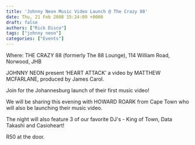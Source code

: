 ```yaml
---
title: 'Johnny Neon Music Video Launch @ The Crazy 88'
date: Thu, 21 Feb 2008 15:24:09 +0000
draft: false
authors: ["Rick Disco"]
tags: ["johnny neon"]
categories: ["Events"]
---
```


Where: THE CRAZY 88 (formerly The 88 Lounge), 114 William Road, Norwood, JHB

JOHNNY NEON present ‘HEART ATTACK’ a video by MATTHEW MCFARLANE, produced by James Carol.

Join for the Johannesburg launch of their first music video!

We will be sharing this evening with HOWARD ROARK from Cape Town who will also be launching their music video.

The night will also feature 3 of our favorite DJ's - King of Town, Data Takashi and Casioheart!

R50 at the door.